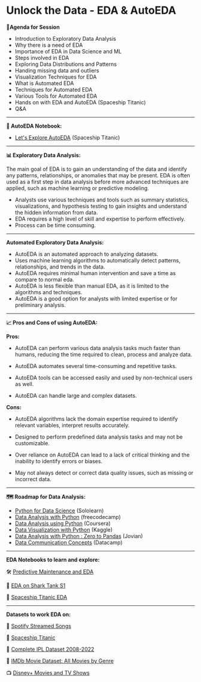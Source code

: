 
# Unlock the Data - EDA & AutoEDA


**📝Agenda for Session**


- Introduction to Exploratory Data Analysis
- Why there is a need of EDA
- Importance of EDA in Data Science and ML
- Steps involved in EDA
- Exploring Data Distributions and Patterns
- Handing missing data and outliers
- Visualization Techniques for EDA
- What is Automated EDA
- Techniques for Automated EDA
- Various Tools for Automated EDA
- Hands on with EDA and AutoEDA (Spaceship Titanic)
- Q&A

---

**📓 AutoEDA Notebook:**

* [Let's Explore AutoEDA](https://www.kaggle.com/code/hrishikeshyadav/let-s-explore-sweetviz) (Spaceship Titanic)

---
**📊 Exploratory Data Analysis:**

The main goal of EDA is to gain an understanding of the data and identify any patterns, relationships, or anomalies that may be present. EDA is often used as a first step in data analysis before more advanced techniques are applied, such as machine learning or predictive modeling.

* Analysts use various techniques and tools such as summary statistics, visualizations, and hypothesis testing to gain insights and understand the hidden information from data.
* EDA requires a high level of skill and expertise to perform effectively.
* Process can be time consuming.

---
**Automated Exploratory Data Analysis:**

* AutoEDA is an automated approach to analyzing datasets.
* Uses machine learning algorithms to automatically detect patterns, relationships, and trends in the data.
* AutoEDA requires minimal human intervention and save a time as compare to normal eda.
* AutoEDA is less flexible than manual EDA, as it is limited to the algorithms and techniques.
* AutoEDA is a good option for analysts with limited expertise or for preliminary analysis.

---
**📈 Pros and Cons of using AutoEDA:**

**Pros:**

* AutoEDA can perform various data analysis tasks much faster than humans, reducing the time required to clean, process and analyze data.

* AutoEDA automates several time-consuming and repetitive tasks.

* AutoEDA tools can be accessed easily and used by non-technical users as well.

* AutoEDA can handle large and complex datasets.

**Cons:**

* AutoEDA algorithms lack the domain expertise required to identify relevant variables, interpret results accurately.

* Designed to perform predefined data analysis tasks and may not be customizable.

* Over reliance on AutoEDA can lead to a lack of critical thinking and the inability to identify errors or biases.

* May not always detect or correct data quality issues, such as missing or incorrect data.


---

**🗺️ Roadmap for Data Analysis:**

* [Python for Data Science](https://www.sololearn.com/learning/1161) (Sololearn)
* [Data Analysis with Python](https://www.freecodecamp.org/learn/data-analysis-with-python/) (freecodecamp)
* [Data Analysis using Python](https://www.coursera.org/learn/data-analysis-python) (Coursera)
* [Data Visualization with Python](https://www.kaggle.com/learn/data-visualization) (Kaggle)
* [Data Analysis with Python : Zero to Pandas](https://jovian.com/learn/data-analysis-with-python-zero-to-pandas) (Jovian)
* [Data Communication Concepts](https://www.datacamp.com/courses/data-communication-concepts) (Datacamp)

---
**EDA Notebooks to learn and explore:**



🛠️ [Predictive Maintenance and EDA](https://www.kaggle.com/code/arnabbiswas1/predictive-maintenance-exploratory-data-analysis)

🦈 [EDA on Shark Tank S1](https://www.kaggle.com/code/hrishikeshyadav/eda-on-shark-tank-india-s1)

‍🚀 [Spaceship Titanic EDA](https://www.kaggle.com/code/odins0n/spaceship-titanic-eda-27-different-models)



---
**Datasets to work EDA on:**


🎵 [Spotify Streamed Songs](https://www.kaggle.com/datasets/amaanansari09/most-streamed-songs-all-time)

🚀 [Spaceship Titanic](https://www.kaggle.com/competitions/spaceship-titanic)

🏏 [Complete IPL Dataset 2008-2022](https://www.kaggle.com/datasets/rajugc/complete-ipl-dataset-2008-2022)

🎥 [IMDb Movie Dataset: All Movies by Genre](https://www.kaggle.com/datasets/rajugc/imdb-movies-dataset-based-on-genre)

📺 [Disney+ Movies and TV Shows](https://www.kaggle.com/datasets/shivamb/disney-movies-and-tv-shows)






